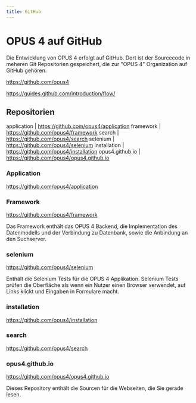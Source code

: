 ```yaml
---
title: GitHub
---
```


# OPUS 4 auf GitHub

Die Entwicklung von OPUS 4 erfolgt auf GitHub. Dort ist der Sourcecode in meheren Git Repositorien gespeichert, die zur
"OPUS 4" Organization auf GitHub gehören.

 <https://github.com/opus4>

 <https://guides.github.com/introduction/flow/>

## Repositorien

application     | <https://github.com/opus4/application>
framework       | <https://github.com/opus4/framework>
search          | <https://github.com/opus4/search>
selenium        | <https://github.com/opus4/selenium>
installation    | <https://github.com/opus4/installation>
opus4.github.io | <https://github.com/opus4/opus4.github.io>

### Application

<https://github.com/opus4/application>

### Framework

<https://github.com/opus4/framework>

  Das Framework enthält das OPUS 4 Backend, die Implementation des Datenmodells und der Verbindung zu Datenbank, sowie
  die Anbindung an den Suchserver.

### selenium

<https://github.com/opus4/selenium>

Enthält die Selenium Tests für die OPUS 4 Applikation. Selenium Tests prüfen die Oberfläche als wenn ein Nutzer einen
Browser verwendet, auf Links klickt und Eingaben in Formulare macht.

### installation

<https://github.com/opus4/installation>

### search

<https://github.com/opus4/search>

### opus4.github.io

<https://github.com/opus4/opus4.github.io>

Dieses Repository enthält die Sourcen für die Webseiten, die Sie gerade lesen.

